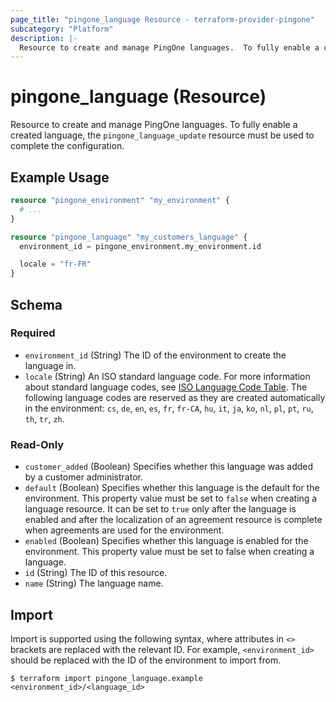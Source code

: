 ```yaml
---
page_title: "pingone_language Resource - terraform-provider-pingone"
subcategory: "Platform"
description: |-
  Resource to create and manage PingOne languages.  To fully enable a created language, the pingone_language_update resource must be used to complete the configuration.
---
```


# pingone_language (Resource)

Resource to create and manage PingOne languages.  To fully enable a created language, the `pingone_language_update` resource must be used to complete the configuration.

## Example Usage

```terraform
resource "pingone_environment" "my_environment" {
  # ...
}

resource "pingone_language" "my_customers_language" {
  environment_id = pingone_environment.my_environment.id

  locale = "fr-FR"
}
```

<!-- schema generated by tfplugindocs -->
## Schema

### Required

- `environment_id` (String) The ID of the environment to create the language in.
- `locale` (String) An ISO standard language code. For more information about standard language codes, see [ISO Language Code Table](http://www.lingoes.net/en/translator/langcode.htm).  The following language codes are reserved as they are created automatically in the environment: `cs`, `de`, `en`, `es`, `fr`, `fr-CA`, `hu`, `it`, `ja`, `ko`, `nl`, `pl`, `pt`, `ru`, `th`, `tr`, `zh`.

### Read-Only

- `customer_added` (Boolean) Specifies whether this language was added by a customer administrator.
- `default` (Boolean) Specifies whether this language is the default for the environment. This property value must be set to `false` when creating a language resource. It can be set to `true` only after the language is enabled and after the localization of an agreement resource is complete when agreements are used for the environment.
- `enabled` (Boolean) Specifies whether this language is enabled for the environment. This property value must be set to false when creating a language.
- `id` (String) The ID of this resource.
- `name` (String) The language name.

## Import

Import is supported using the following syntax, where attributes in `<>` brackets are replaced with the relevant ID.  For example, `<environment_id>` should be replaced with the ID of the environment to import from.

```shell
$ terraform import pingone_language.example <environment_id>/<language_id>
```
